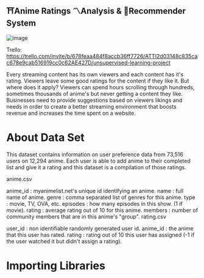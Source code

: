 ## ⛩️Anime Ratings 〽️Analysis & 🤖Recommender System

![image](https://github.com/user-attachments/assets/f3d304b2-3fe3-4571-9c6a-bdaea32ed895)

Trello: https://trello.com/invite/b/678feaa484f8accb36ff7726/ATTI2d03148c835cac678e9cab516919cc0c62AE427D/unsupervised-learning-project

Every streaming content has its own viewers and each content has it's rating. Viewers leave some good ratings for the content if they like it. But where does it apply? Viewers can spend hours scrolling through hundreds, sometimes thousands of anime's but never getting a content they like. Businesses need to provide suggestions based on viewers likings and needs in order to create a better streaming environment that boosts revenue and increases the time spent on a website.

# About Data Set

This dataset contains information on user preference data from 73,516 users on 12,294 anime. Each user is able to add anime to their completed list and give it a rating and this dataset is a compilation of those ratings.

anime.csv

anime_id : myanimelist.net's unique id identifying an anime.
name : full name of anime.
genre : comma separated list of genres for this anime.
type : movie, TV, OVA, etc.
episodes : how many episodes in this show. (1 if movie).
rating : average rating out of 10 for this anime.
members : number of community members that are in this anime's "group".
rating.csv

user_id : non identifiable randomly generated user id.
anime_id : the anime that this user has rated.
rating : rating out of 10 this user has assigned (-1 if the user watched it but didn't assign a rating).


# Importing Libraries
